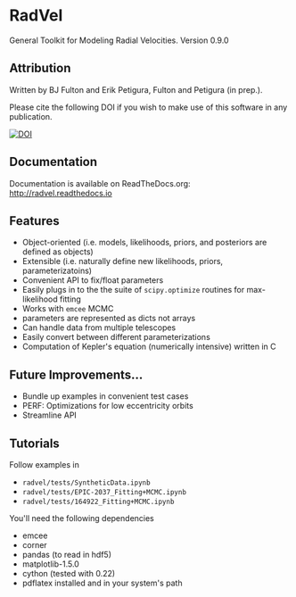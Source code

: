 # RadVel

General Toolkit for Modeling Radial Velocities. Version 0.9.0

## Attribution

Written by BJ Fulton and Erik Petigura, Fulton and Petigura (in prep.).

Please cite the following DOI if you wish to make use of this software in any publication.

[![DOI](https://zenodo.org/badge/DOI/10.5281/zenodo.580817.svg)](https://doi.org/10.5281/zenodo.580817)

## Documentation

Documentation is available on ReadTheDocs.org: http://radvel.readthedocs.io

## Features

- Object-oriented (i.e. models, likelihoods, priors, and posteriors are defined as objects)
- Extensible (i.e. naturally define new likelihoods, priors, parameterizatoins)
- Convenient API to fix/float parameters
- Easily plugs in to the the suite of `scipy.optimize` routines for max-likelihood fitting 
- Works with `emcee` MCMC
- parameters are represented as dicts not arrays
- Can handle data from multiple telescopes
- Easily convert between different parameterizations
- Computation of Kepler's equation (numerically intensive) written in C

## Future Improvements...

- Bundle up examples in convenient test cases
- PERF: Optimizations for low eccentricity orbits
- Streamline API

## Tutorials 

Follow examples in

- `radvel/tests/SyntheticData.ipynb`
- `radvel/tests/EPIC-2037_Fitting+MCMC.ipynb`
- `radvel/tests/164922_Fitting+MCMC.ipynb`

You'll need the following dependencies

- emcee
- corner 
- pandas (to read in hdf5)
- matplotlib-1.5.0
- cython (tested with 0.22)
- pdflatex installed and in your system's path

